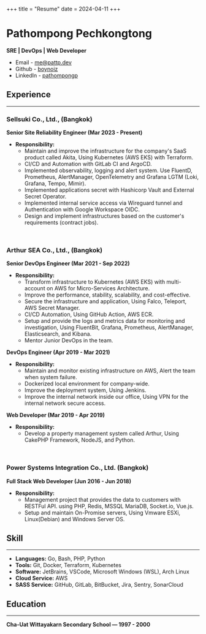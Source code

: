 +++
title = "Resume"
date = 2024-04-11
+++

# Pathompong Pechkongtong
**SRE | DevOps | Web Developer**

* Email - me@pattp.dev
* Github - [boynoiz](https://github.com/boynoiz)
* LinkedIn - [pathompongp](https://www.linkedin.com/in/pathompongp)

## Experience

---
### Sellsuki Co., Ltd., (Bangkok)
**Senior Site Reliability Engineer (Mar 2023 - Present)**

* **Responsibility:**
  - Maintain and improve the infrastructure for the company's SaaS product called Akita, Using Kubernetes (AWS EKS) with Terraform.
  - CI/CD and Automation with GitLab CI and ArgoCD.
  - Implemented observability, logging and alert system. Use FluentD, Prometheus, AlertManager, OpenTelemetry and Grafana LGTM (Loki, Grafana, Tempo, Mimir).
  - Implemented applications secret with Hashicorp Vault and External Secret Operator. 
  - Implemented internal service access via Wireguard tunnel and Authentication with Google Workspace OIDC.
  - Design and implement infrastructures based on the customer's requirements (contract jobs).

<br>

### Arthur SEA Co., Ltd., (Bangkok)
**Senior DevOps Engineer (Mar 2021 - Sep 2022)**

* **Responsibility:**
  - Transform infrastructure to Kubernetes (AWS EKS) with multi-account on AWS for Micro-Services Architecture.
  - Improve the performance, stability, scalability, and cost-effective.
  - Secure the infrastructure and application, Using Falco, Teleport, AWS Secret Manager.
  - CI/CD Automation, Using GitHub Action, AWS ECR.
  - Setup and provide the logs and metrics data for monitoring and investigation, Using FluentBit, Grafana, Prometheus, AlertManager, Elasticsearch, and Kibana.
  - Mentor Junior DevOps in the team.

**DevOps Engineer (Apr 2019 - Mar 2021)**

* **Responsibility:**
  - Maintain and monitor existing infrastructure on AWS, Alert the team when system failure.
  - Dockerized local environment for company-wide.
  - Improve the deployment system, Using Jenkins.
  - Improve the internal network inside our office, Using VPN for the internal network secure access.

**Web Developer (Mar 2019 - Apr 2019)**

* **Responsibility:**
  - Develop a property management system called Arthur, Using CakePHP Framework, NodeJS, and Python.

<br>

### Power Systems Integration Co., Ltd. (Bangkok)
**Full Stack Web Developer (Jun 2016 - Jun 2018)**

* **Responsibility:**
  - Management project that provides the data to customers with RESTFul API. using PHP, Redis, MSSQL MariaDB, Socket.io, Vue.js.
  - Setup and maintain On-Promise servers, Using Vmware ESXi, Linux(Debian) and Windows Server OS.

## Skill

---
* **Languages:** Go, Bash, PHP, Python
* **Tools:** Git, Docker, Terraform, Kubernetes
* **Software:** JetBrains, VSCode, Microsoft Windows  (WSL), Arch Linux
* **Cloud Service:** AWS
* **SASS Service:** GitHub, GitLab, BitBucket, Jira, Sentry, SonarCloud

## Education

---
**Cha-Uat Wittayakarn Secondary School — 1997 - 2000**
